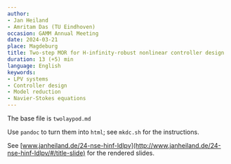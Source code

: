 ```yaml
---
author:
- Jan Heiland
- Amritam Das (TU Eindhoven)
occasion: GAMM Annual Meeting
date: 2024-03-21
place: Magdeburg
title: Two-step MOR for H-infinity-robust nonlinear controller design 
duration: 13 (+5) min
language: English
keywords: 
- LPV systems
- Controller design
- Model reduction
- Navier-Stokes equations
---
```


The base file is `twolaypod.md`

Use `pandoc` to turn them into `html`; see `mkdc.sh` for the instructions.

See [www.janheiland.de/24-nse-hinf-ldlpv](http://www.janheiland.de/24-nse-hinf-ldlpv/#/title-slide) for the rendered slides.

